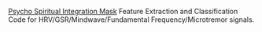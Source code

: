 [Psycho Spiritual Integration Mask](http://mario.cristo.life/psimask)
Feature Extraction and Classification Code for HRV/GSR/Mindwave/Fundamental Frequency/Microtremor signals.
